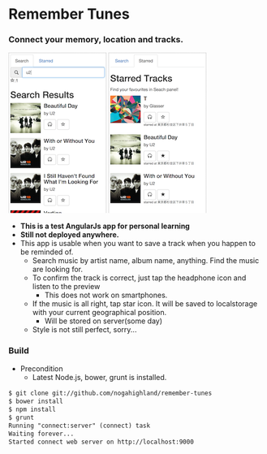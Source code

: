 # Remember Tunes
### Connect your memory, location and tracks.
![Search View](https://raw.githubusercontent.com/nogahighland/remember-tunes/master/images/search-view.png)
![Starred List View](https://github.com/nogahighland/remember-tunes/blob/master/images/starred-list-view.png)

- **This is a test AngularJs app for personal learning**
- **Still not deployed anywhere.**
- This app is usable when you want to save a track when you happen to be reminded of.
  - Search music by artist name, album name, anything. Find the music are looking for.
  - To confirm the track is correct, just tap the headphone icon and listen to the preview
    - This does not work on smartphones.
  - If the music is all right, tap star icon. It will be saved to localstorage with your current geographical position.
    - Will be stored on server(some day)
  - Style is not still perfect, sorry...

### Build
- Precondition
  - Latest Node.js, bower, grunt is installed.
``` shell
$ git clone git://github.com/nogahighland/remember-tunes
$ bower install
$ npm install
$ grunt
Running "connect:server" (connect) task
Waiting forever...
Started connect web server on http://localhost:9000
```
